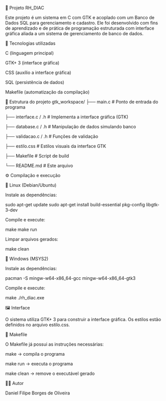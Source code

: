 📌 Projeto RH_DIAC

Este projeto é um sistema em C com GTK e acoplado com um Banco de Dados SQL para gerenciamento e cadastro.
Ele foi desenvolvido com fins de aprendizado e de prática de programação estruturada com interface gráfica aliada a um sistema de gerenciamento de banco de dados.

🚀 Tecnologias utilizadas

C (linguagem principal)

GTK+ 3 (interface gráfica)

CSS (auxílio a interface gráfica)

SQL (persistência de dados)

Makefile (automatização da compilação)


📂 Estrutura do projeto
gtk_workspace/
├── main.c               # Ponto de entrada do programa

├── interface.c / .h     # Implementa a interface gráfica (GTK)

├── database.c / .h      # Manipulação de dados simulando banco

├── validacao.c / .h     # Funções de validação

├── estilo.css           # Estilos visuais da interface GTK

├── Makefile             # Script de build

└── README.md            # Este arquivo

⚙️ Compilação e execução

🔹 Linux (Debian/Ubuntu)

Instale as dependências:

sudo apt-get update
sudo apt-get install build-essential pkg-config libgtk-3-dev


Compile e execute:

make
make run


Limpar arquivos gerados:

make clean

🔹 Windows (MSYS2)

Instale as dependências:

pacman -S mingw-w64-x86_64-gcc mingw-w64-x86_64-gtk3


Compile e execute:

make
./rh_diac.exe

🖼️ Interface

O sistema utiliza GTK+ 3 para construir a interface gráfica.
Os estilos estão definidos no arquivo estilo.css.

📖 Makefile

O Makefile já possui as instruções necessárias:

make → compila o programa

make run → executa o programa

make clean → remove o executável gerado

👨‍💻 Autor

Daniel Filipe Borges de Oliveira

